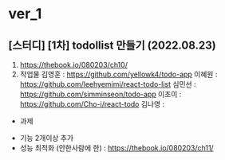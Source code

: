 # ver_1
## [스터디] [1차] todollist 만들기 (2022.08.23)
1. https://thebook.io/080203/ch10/
2. 작업물
김영훈 : https://github.com/yellowk4/todo-app
이혜원 : https://github.com/leehyemimi/react-todo-list
심민선 : https://github.com/simminseon/todo-app
이초이 : https://github.com/Cho-i/react-todo
김나영 :

+ 과제
- 기능 2개이상 추가
- 성능 최적화 (안한사람에 한) 
: https://thebook.io/080203/ch11/
